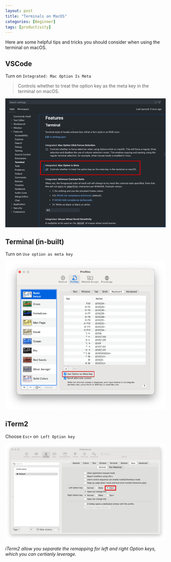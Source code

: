 ```yaml
---
layout: post
title: "Terminals on MacOS"
categories: [Beginner]
tags: [productivity]
---
```


Here are some helpful tips and tricks you should consider when using the terminal on macOS.

## VSCode

Turn on `Integrated: Mac Option Is Meta`

> Controls whether to treat the option key as the meta key in the terminal on macOS.

![image-20240226101056837](assets/attachments/Terminals-on-MacOS/image-20240226101056837.png)

## Terminal (in-built)

Turn on `Use option as meta key`

![image-20240226100638579](assets/attachments/Terminals-on-MacOS/image-20240226100638579.png)

## iTerm2

Choose `Esc+` on` Left Option key`

![image-20240226101349520](assets/attachments/Terminals-on-MacOS/image-20240226101349520.png)

_iTerm2 allow you separate the remapping for left and right Option keys, which you can certianly leverage._
